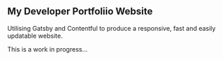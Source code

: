 ## My Developer Portfoliio Website

Utilising Gatsby and Contentful to produce a responsive, fast and easily updatable website.



This is a work in progress...
